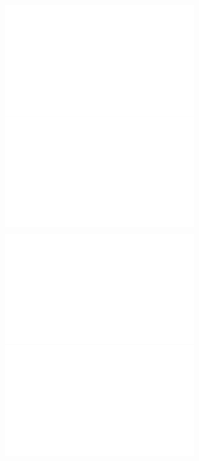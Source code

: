 ![](https://raw.githubusercontent.com/ishaanko/github-stats/master/generated/overview.svg#gh-dark-mode-only)
![](https://raw.githubusercontent.com/ishaanko/github-stats/master/generated/overview.svg#gh-light-mode-only)

![](https://raw.githubusercontent.com/ishaanko/github-stats/master/generated/languages.svg#gh-dark-mode-only)
![](https://raw.githubusercontent.com/ishaanko/github-stats/master/generated/languages.svg#gh-light-mode-only)
